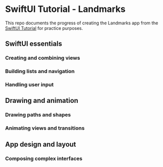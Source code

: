 # SwiftUI Tutorial - Landmarks

This repo documents the progress of creating the Landmarks app from the [SwiftUI Tutorial](https://developer.apple.com/tutorials/swiftui/creating-and-combining-views) for practice purposes.

## SwiftUI essentials

### Creating and combining views
### Building lists and navigation
### Handling user input

## Drawing and animation

### Drawing paths and shapes
### Animating views and transitions

## App design and layout

### Composing complex interfaces

